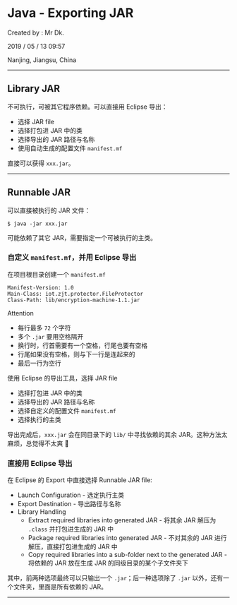 # Java - Exporting JAR

Created by : Mr Dk.

2019 / 05 / 13 09:57

Nanjing, Jiangsu, China

---

## Library JAR

不可执行，可被其它程序依赖。可以直接用 Eclipse 导出：

* 选择 JAR file
* 选择打包进 JAR 中的类
* 选择导出的 JAR 路径与名称
* 使用自动生成的配置文件 `manifest.mf`

直接可以获得 `xxx.jar`。

---

## Runnable JAR

可以直接被执行的 JAR 文件：

```console
$ java -jar xxx.jar
```

可能依赖了其它 JAR，需要指定一个可被执行的主类。

### 自定义 `manifest.mf`，并用 Eclipse 导出

在项目根目录创建一个 `manifest.mf`

```
Manifest-Version: 1.0 
Main-Class: iot.zjt.protector.FileProtector 
Class-Path: lib/encryption-machine-1.1.jar 
```

Attention

* 每行最多 `72` 个字符
* 多个 `.jar` 要用空格隔开
* 换行时，行首需要有一个空格，行尾也要有空格
* 行尾如果没有空格，则与下一行是连起来的
* 最后一行为空行

使用 Eclipse 的导出工具，选择 JAR file

* 选择打包进 JAR 中的类
* 选择导出的 JAR 路径与名称
* 选择自定义的配置文件 `manifest.mf`
* 选择执行的主类

导出完成后，`xxx.jar` 会在同目录下的 `lib/` 中寻找依赖的其余 JAR。这种方法太麻烦，总觉得不太爽 😤

### 直接用 Eclipse 导出

在 Eclipse 的 Export 中直接选择 Runnable JAR file:

* Launch Configuration - 选定执行主类
* Export Destination - 导出路径与名称
* Library Handling
  * Extract required libraries into generated JAR - 将其余 JAR 解压为 `.class` 并打包进生成的 JAR 中
  * Package required libraries into generated JAR - 不对其余的 JAR 进行解压，直接打包进生成的 JAR 中
  * Copy required libraries into a sub-folder next to the generated JAR - 将依赖的 JAR 放在生成 JAR 的同级目录的某个子文件夹下

其中，前两种选项最终可以只输出一个 `.jar`；后一种选项除了 `.jar` 以外，还有一个文件夹，里面是所有依赖的 JAR。

---

